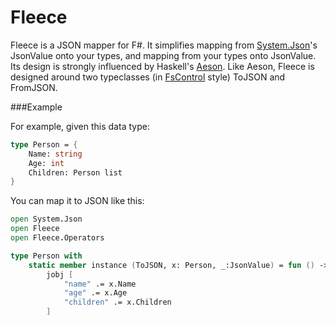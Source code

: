 Fleece
======

Fleece is a JSON mapper for F#. It simplifies mapping from [System.Json](http://bit.ly/1axIBoA)'s JsonValue onto your types, and mapping from your types onto JsonValue.
Its design is strongly influenced by Haskell's [Aeson](http://hackage.haskell.org/package/aeson-0.7.0.0/docs/Data-Aeson.html). Like Aeson, Fleece is designed around two typeclasses (in [FsControl](https://github.com/gmpl/FsControl) style) ToJSON and FromJSON.

###Example

For example, given this data type:

```fsharp
type Person = {
    Name: string
    Age: int
    Children: Person list
}
```

You can map it to JSON like this:

```fsharp
open System.Json
open Fleece
open Fleece.Operators

type Person with
    static member instance (ToJSON, x: Person, _:JsonValue) = fun () ->
        jobj [ 
            "name" .= x.Name
            "age" .= x.Age
            "children" .= x.Children
        ]

```

